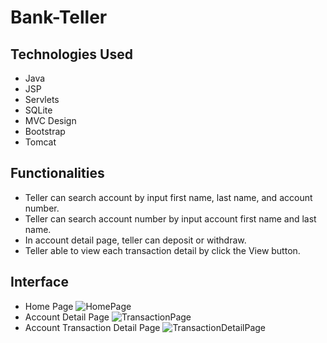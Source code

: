 # Bank-Teller
 
## Technologies Used
* Java 
* JSP
* Servlets
* SQLite
* MVC Design
* Bootstrap
* Tomcat

## Functionalities
* Teller can search account by input first name, last name, and account number.
* Teller can search account number by input account first name and last name.
* In account detail page, teller can deposit or withdraw.
* Teller able to view each transaction detail by click the View button.

## Interface
* Home Page
![HomePage](https://user-images.githubusercontent.com/17914251/97219324-38cb8400-17a0-11eb-83f6-889606c2de32.png)
* Account Detail Page
![TransactionPage](https://user-images.githubusercontent.com/17914251/97219468-703a3080-17a0-11eb-9d22-68a96eda2133.png)
* Account Transaction Detail Page
![TransactionDetailPage](https://user-images.githubusercontent.com/17914251/97219464-6e706d00-17a0-11eb-8d6b-fe05eec5fc82.png)

